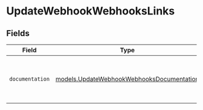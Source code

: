 # UpdateWebhookWebhooksLinks


## Fields

| Field                                                                                        | Type                                                                                         | Required                                                                                     | Description                                                                                  |
| -------------------------------------------------------------------------------------------- | -------------------------------------------------------------------------------------------- | -------------------------------------------------------------------------------------------- | -------------------------------------------------------------------------------------------- |
| `documentation`                                                                              | [models.UpdateWebhookWebhooksDocumentation](../models/updatewebhookwebhooksdocumentation.md) | :heavy_check_mark:                                                                           | The URL to the generic Mollie API error handling guide.                                      |